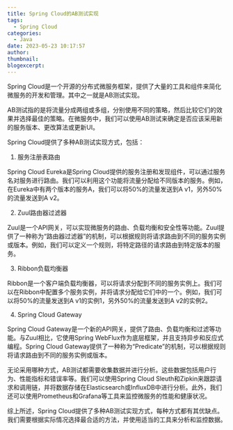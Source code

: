 ```yaml
---
title: Spring Cloud的AB测试实现
tags:
  - Spring Cloud
categories:
  - Java
date: 2023-05-23 10:17:57
author:
thumbnail:
blogexcerpt:
---
```

Spring Cloud是一个开源的分布式微服务框架，提供了大量的工具和组件来简化微服务的开发和管理。其中之一就是AB测试实现。

AB测试指的是将流量分成两组或多组，分别使用不同的策略，然后比较它们的效果并选择最佳的策略。在微服务中，我们可以使用AB测试来确定是否应该采用新的服务版本、更改算法或更新UI。

Spring Cloud提供了多种AB测试实现方式，包括：

1. 服务注册表路由

Spring Cloud Eureka是Spring Cloud提供的服务注册和发现组件，可以通过服务名对服务进行路由。我们可以利用这个功能将流量分配给不同版本的服务。例如，在Eureka中有两个版本的服务A，我们可以将50%的流量发送到A v1，另外50%的流量发送到A v2。

2. Zuul路由器过滤器

Zuul是一个API网关，可以实现微服务的路由、负载均衡和安全性等功能。Zuul提供了一种称为“路由器过滤器”的机制，可以根据规则将请求路由到不同的服务实例或版本。例如，我们可以定义一个规则，将特定路径的请求路由到特定版本的服务。

3. Ribbon负载均衡器

Ribbon是一个客户端负载均衡器，可以将请求分配到不同的服务实例上。我们可以在Ribbon中配置多个服务实例，并将请求分配给它们中的一个。例如，我们可以将50%的流量发送到A v1的实例1，另外50%的流量发送到A v2的实例2。

4. Spring Cloud Gateway

Spring Cloud Gateway是一个新的API网关，提供了路由、负载均衡和过滤等功能。与Zuul相比，它使用Spring WebFlux作为底层框架，并且支持异步和反应式编程。Spring Cloud Gateway提供了一种称为“Predicate”的机制，可以根据规则将请求路由到不同的服务实例或版本。

无论采用哪种方式，AB测试都需要收集数据并进行分析。这些数据包括用户行为、性能指标和错误率等。我们可以使用Spring Cloud Sleuth和Zipkin来跟踪请求和调用链，并将数据存储在Elasticsearch或InfluxDB中进行分析。此外，我们还可以使用Prometheus和Grafana等工具来监控微服务的性能和健康状况。

综上所述，Spring Cloud提供了多种AB测试实现方式，每种方式都有其优缺点。我们需要根据实际情况选择最合适的方法，并使用适当的工具来分析和监控数据。
